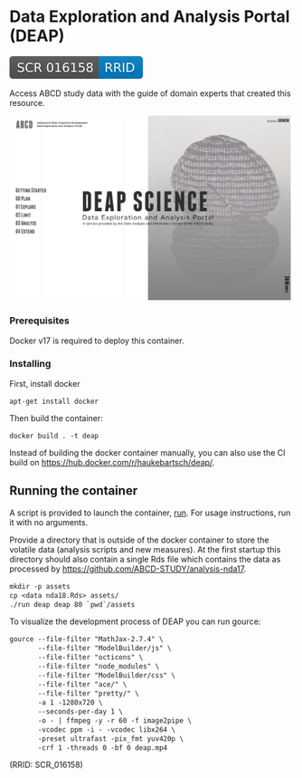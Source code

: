 # Data Exploration and Analysis Portal (DEAP)

[![RRID:SCR_016158](/images/rrid.svg)](https://scicrunch.org/resolver/SCR_016158)

Access ABCD study data with the guide of domain experts that created this resource. 

![Web Interface](/images/frontpage.jpg "Web Interface")

### Prerequisites
Docker v17 is required to deploy this container.

### Installing

First, install docker

```
apt-get install docker
```

Then build the container:

```
docker build . -t deap
```

Instead of building the docker container manually, you can also use the CI build on https://hub.docker.com/r/haukebartsch/deap/.

## Running the container

A script is provided to launch the container, [run](https://github.com/ABCD-STUDY/DEAP/blob/master/run).  For usage instructions, run it with no arguments.

Provide a directory that is outside of the docker container to store the volatile data (analysis scripts and new measures). At the first startup this directory should also contain a single Rds file which contains the data as processed by https://github.com/ABCD-STUDY/analysis-nda17.
```
mkdir -p assets
cp <data nda18.Rds> assets/
./run deap deap 80 `pwd`/assets
```

To visualize the development process of DEAP you can run gource:
```
gource --file-filter "MathJax-2.7.4" \
       --file-filter "ModelBuilder/js" \
       --file-filter "octicons" \
       --file-filter "node_modules" \
       --file-filter "ModelBuilder/css" \
       --file-filter "ace/" \
       --file-filter "pretty/" \
       -a 1 -1280x720 \
       --seconds-per-day 1 \
       -o - | ffmpeg -y -r 60 -f image2pipe \
       -vcodec ppm -i - -vcodec libx264 \
       -preset ultrafast -pix_fmt yuv420p \
       -crf 1 -threads 0 -bf 0 deap.mp4
```

(RRID: SCR_016158)


